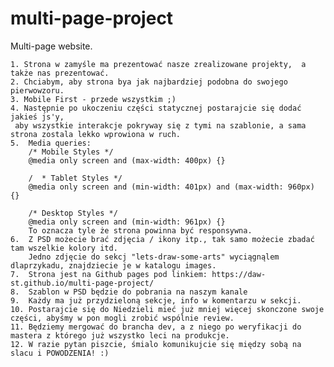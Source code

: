 # multi-page-project
Multi-page website.
        
    1. Strona w zamyśle ma prezentować nasze zrealizowane projekty,  a także nas prezentować.
    2. Chciabym, aby strona bya jak najbardziej podobna do swojego pierwowzoru. 
    3. Mobile First - przede wszystkim ;) 
    4. Następnie po ukoczeniu części statycznej postarajcie się dodać jakieś js'y,
     aby wszystkie interakcje pokryway się z tymi na szablonie, a sama strona zostala lekko wprowiona w ruch.
    5.  Media queries: 
        /* Mobile Styles */
        @media only screen and (max-width: 400px) {}

        /  * Tablet Styles */
        @media only screen and (min-width: 401px) and (max-width: 960px) {}

        /* Desktop Styles */
        @media only screen and (min-width: 961px) {}
        To oznacza tyle że strona powinna być responsywna.
    6.  Z PSD możecie brać zdjęcia / ikony itp., tak samo możecie zbadać tam wszelkie kolory itd.
        Jedno zdjęcie do sekcj "lets-draw-some-arts" wyciągnąlem dlaprzykadu, znajdziecie je w katalogu images.
    7.  Strona jest na Github pages pod linkiem: https://daw-st.github.io/multi-page-project/
    8.  Szablon w PSD będzie do pobrania na naszym kanale
    9.  Każdy ma już przydzieloną sekcje, info w komentarzu w sekcji.
    10. Postarajcie się do Niedzieli mieć już mniej więcej skonczone swoje części, abyśmy w pon mogli zrobić wspólnie review.
    11. Będziemy mergować do brancha dev, a z niego po weryfikacji do mastera z którego już wszystko leci na produkcje.
    12. W razie pytan piszcie, śmialo komunikujcie się między sobą na slacu i POWODZENIA! :)